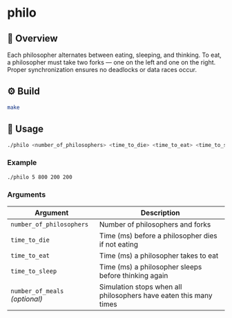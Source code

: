 # philo

## 🧩 Overview

Each philosopher alternates between eating, sleeping, and thinking. To eat, a philosopher must take two forks — one on the left and one on the right. Proper synchronization ensures no deadlocks or data races occur.

## ⚙️ Build

```bash
make
```

## 🚀 Usage

```bash
./philo <number_of_philosophers> <time_to_die> <time_to_eat> <time_to_sleep> [number_of_meals]
```

### Example

```bash
./philo 5 800 200 200
```

### Arguments

| Argument                       | Description                                                       |
| ------------------------------ | ----------------------------------------------------------------- |
| `number_of_philosophers`       | Number of philosophers and forks                                  |
| `time_to_die`                  | Time (ms) before a philosopher dies if not eating                 |
| `time_to_eat`                  | Time (ms) a philosopher takes to eat                              |
| `time_to_sleep`                | Time (ms) a philosopher sleeps before thinking again              |
| `number_of_meals` *(optional)* | Simulation stops when all philosophers have eaten this many times |

